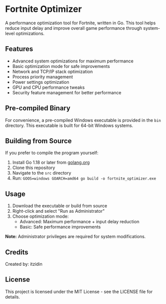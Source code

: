 # Fortnite Optimizer

A performance optimization tool for Fortnite, written in Go. This tool helps reduce input delay and improve overall game performance through system-level optimizations.

## Features

- Advanced system optimizations for maximum performance
- Basic optimization mode for safe improvements
- Network and TCP/IP stack optimization
- Process priority management
- Power settings optimization
- GPU and CPU performance tweaks
- Security feature management for better performance

## Pre-compiled Binary

For convenience, a pre-compiled Windows executable is provided in the `bin` directory. This executable is built for 64-bit Windows systems.

## Building from Source

If you prefer to compile the program yourself:

1. Install Go 1.18 or later from [golang.org](https://golang.org)
2. Clone this repository
3. Navigate to the `src` directory
4. Run: `GOOS=windows GOARCH=amd64 go build -o fortnite_optimizer.exe`

## Usage

1. Download the executable or build from source
2. Right-click and select "Run as Administrator"
3. Choose optimization mode:
   - Advanced: Maximum performance + input delay reduction
   - Basic: Safe performance improvements
   
**Note:** Administrator privileges are required for system modifications.

## Credits

Created by: itzidin

## License

This project is licensed under the MIT License - see the LICENSE file for details.
